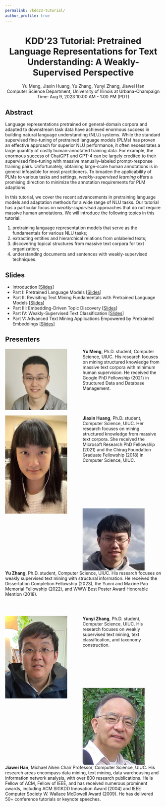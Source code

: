 ```yaml
---
permalink: /kdd23-tutorial/
author_profile: true
---
```


<center>
<h1>
KDD'23 Tutorial: Pretrained Language Representations for Text Understanding: A Weakly-Supervised Perspective
</h1>
Yu Meng, Jiaxin Huang, Yu Zhang, Yunyi Zhang, Jiawei Han<br/>
Computer Science Department, University of Illinois at Urbana-Champaign<br/>
Time: Aug 9, 2023 10:00 AM - 1:00 PM (PDT)
</center>

## Abstract

Language representations pretrained on general-domain corpora and adapted to downstream task data have achieved enormous success in building natural language understanding (NLU) systems.
While the standard supervised fine-tuning of pretrained language models (PLMs) has proven an effective approach for superior NLU performance, it often necessitates a large quantity of costly human-annotated training data.
For example, the enormous success of ChatGPT and GPT-4 can be largely credited to their supervised fine-tuning with massive manually-labeled prompt-response training pairs.
Unfortunately, obtaining large-scale human annotations is in general infeasible for most practitioners.
To broaden the applicability of PLMs to various tasks and settings, _weakly-supervised learning_ offers a promising direction to minimize the annotation requirements for PLM adaptions.

In this tutorial, we cover the recent advancements in pretraining language models and adaptation methods for a wide range of NLU tasks.
Our tutorial has a particular focus on _weakly-supervised_ approaches that do not require massive human annotations.
We will introduce the following topics in this tutorial: 
1. pretraining language representation models that serve as the fundamentals for various NLU tasks;
2. extracting entities and hierarchical relations from unlabeled texts;
3. discovering topical structures from massive text corpora for text organization;
4. understanding documents and sentences with weakly-supervised techniques.


## Slides

* Introduction \[[Slides](/files/kdd23-tutorial/Part0.pdf)\]
* Part I: Pretrained Language Models \[[Slides](/files/kdd23-tutorial/Part1.pdf)\]
* Part II: Revisiting Text Mining Fundamentals with Pretrained Language Models \[[Slides](/files/kdd23-tutorial/Part2.pdf)\]
* Part III: Embedding-Driven Topic Discovery \[[Slides](/files/kdd23-tutorial/Part3.pdf)\]
* Part IV: Weakly-Supervised Text Classification \[[Slides](/files/kdd23-tutorial/Part4.pdf)\]
* Part V: Advanced Text Mining Applications Empowered by Pretrained Embeddings \[[Slides](/files/kdd23-tutorial/Part5.pdf)\]

## Presenters

<img align="left" img src="/images/Yu_Meng.jpg" alt="Yu Meng" style="width: 200px;margin-right:50px;"/>**Yu Meng**, Ph.D. student, Computer Science, UIUC. His research focuses on mining structured knowledge from massive text corpora with minimum human supervision. He received the Google PhD Fellowship (2021) in Structured Data and Database Management.

<br/>
<br/>
<br/>

<img align="left" img src="/images/Jiaxin_Huang.jpg" alt="Jiaxin Huang" style="width: 200px;margin-right:50px;"/>**Jiaxin Huang**, Ph.D. student, Computer Science, UIUC. Her research focuses on mining structured knowledge from massive text corpora. She received the Microsoft Research PhD Fellowship (2021) and the Chirag Foundation Graduate Fellowship (2018) in Computer Science, UIUC.

<br/>
<br/>
<br/>
<br/>
<br/>
<br/>
<br/>

<img align="left" img src="/images/Yu_Zhang.png" alt="Yu Zhang" style="width: 200px;margin-right:50px;"/>**Yu Zhang**, Ph.D. student, Computer Science, UIUC. His research focuses on weakly supervised text mining with structural information. He received the Dissertation Completion Fellowship (2023), the Yunni and Maxine Pao Memorial Fellowship (2022), and WWW Best Poster Award Honorable Mention (2018).

<br/>
<br/>


<img align="left" img src="/images/Yunyi_Zhang.jpg" alt="Yunyi Zhang" style="width: 200px;margin-right:50px;"/>**Yunyi Zhang**, Ph.D. student, Computer Science, UIUC. His research focuses on weakly supervised text mining, text classification, and taxonomy construction.

<br/>
<br/>
<br/>
<br/>
<br/>
<br/>

<img align="left" img src="/images/Jiawei_Han.jpg" alt="Jiawei Han" style="width: 200px;margin-right:50px;"/>**Jiawei Han**, Michael Aiken Chair Professor, Computer Science, UIUC. His research areas encompass data mining, text mining, data warehousing and information network analysis, with over 800 research publications. He is Fellow of ACM, Fellow of IEEE, and has received numerous prominent awards, including ACM SIGKDD Innovation Award (2004) and IEEE Computer Society W. Wallace McDowell Award (2009). He has delivered 50+ conference tutorials or keynote speeches.
